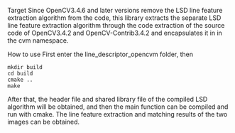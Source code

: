 Target
Since OpenCV3.4.6 and later versions remove the LSD line feature extraction algorithm from the code, this library extracts the separate LSD line feature extraction algorithm through the code extraction of the source code of OpenCV3.4.2 and OpenCV-Contrib3.4.2 and encapsulates it in in the cvm namespace.

How to use
First enter the line_descriptor_opencvm folder, then
```
mkdir build
cd build
cmake ..
make
```
After that, the header file and shared library file of the compiled LSD algorithm will be obtained, and then the main function can be compiled and run with cmake. The line feature extraction and matching results of the two images can be obtained.
